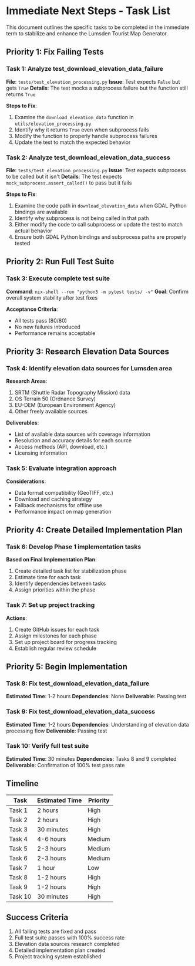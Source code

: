 # Immediate Next Steps - Task List

This document outlines the specific tasks to be completed in the immediate term to stabilize and enhance the Lumsden Tourist Map Generator.

## Priority 1: Fix Failing Tests

### Task 1: Analyze test_download_elevation_data_failure
**File**: `tests/test_elevation_processing.py`
**Issue**: Test expects `False` but gets `True`
**Details**: The test mocks a subprocess failure but the function still returns `True`

**Steps to Fix**:
1. Examine the `download_elevation_data` function in `utils/elevation_processing.py`
2. Identify why it returns `True` even when subprocess fails
3. Modify the function to properly handle subprocess failures
4. Update the test to match the expected behavior

### Task 2: Analyze test_download_elevation_data_success
**File**: `tests/test_elevation_processing.py`
**Issue**: Test expects subprocess to be called but it isn't
**Details**: The test expects `mock_subprocess.assert_called()` to pass but it fails

**Steps to Fix**:
1. Examine the code path in `download_elevation_data` when GDAL Python bindings are available
2. Identify why subprocess is not being called in that path
3. Either modify the code to call subprocess or update the test to match actual behavior
4. Ensure both GDAL Python bindings and subprocess paths are properly tested

## Priority 2: Run Full Test Suite

### Task 3: Execute complete test suite
**Command**: `nix-shell --run "python3 -m pytest tests/ -v"`
**Goal**: Confirm overall system stability after test fixes

**Acceptance Criteria**:
- All tests pass (80/80)
- No new failures introduced
- Performance remains acceptable

## Priority 3: Research Elevation Data Sources

### Task 4: Identify elevation data sources for Lumsden area
**Research Areas**:
1. SRTM (Shuttle Radar Topography Mission) data
2. OS Terrain 50 (Ordnance Survey)
3. EU-DEM (European Environment Agency)
4. Other freely available sources

**Deliverables**:
- List of available data sources with coverage information
- Resolution and accuracy details for each source
- Access methods (API, download, etc.)
- Licensing information

### Task 5: Evaluate integration approach
**Considerations**:
- Data format compatibility (GeoTIFF, etc.)
- Download and caching strategy
- Fallback mechanisms for offline use
- Performance impact on map generation

## Priority 4: Create Detailed Implementation Plan

### Task 6: Develop Phase 1 implementation tasks
**Based on Final Implementation Plan**:
1. Create detailed task list for stabilization phase
2. Estimate time for each task
3. Identify dependencies between tasks
4. Assign priorities within the phase

### Task 7: Set up project tracking
**Actions**:
1. Create GitHub issues for each task
2. Assign milestones for each phase
3. Set up project board for progress tracking
4. Establish regular review schedule

## Priority 5: Begin Implementation

### Task 8: Fix test_download_elevation_data_failure
**Estimated Time**: 1-2 hours
**Dependencies**: None
**Deliverable**: Passing test

### Task 9: Fix test_download_elevation_data_success
**Estimated Time**: 1-2 hours
**Dependencies**: Understanding of elevation data processing flow
**Deliverable**: Passing test

### Task 10: Verify full test suite
**Estimated Time**: 30 minutes
**Dependencies**: Tasks 8 and 9 completed
**Deliverable**: Confirmation of 100% test pass rate

## Timeline

| Task | Estimated Time | Priority |
|------|----------------|----------|
| Task 1 | 2 hours | High |
| Task 2 | 2 hours | High |
| Task 3 | 30 minutes | High |
| Task 4 | 4-6 hours | Medium |
| Task 5 | 2-3 hours | Medium |
| Task 6 | 2-3 hours | Medium |
| Task 7 | 1 hour | Low |
| Task 8 | 1-2 hours | High |
| Task 9 | 1-2 hours | High |
| Task 10 | 30 minutes | High |

## Success Criteria

1. All failing tests are fixed and pass
2. Full test suite passes with 100% success rate
3. Elevation data sources research completed
4. Detailed implementation plan created
5. Project tracking system established